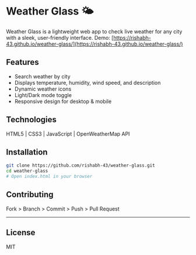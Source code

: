 
# Weather Glass 🌤️
Weather Glass is a lightweight web app to check live weather for any city with a sleek, user-friendly interface.
Demo: [https://rishabh-43.github.io/weather-glass/](https://rishabh-43.github.io/weather-glass/)

## Features
* Search weather by city
* Displays temperature, humidity, wind speed, and description
* Dynamic weather icons
* Light/Dark mode toggle
* Responsive design for desktop & mobile

## Technologies
HTML5 | CSS3 | JavaScript | OpenWeatherMap API

## Installation
```bash
git clone https://github.com/rishabh-43/weather-glass.git
cd weather-glass
# Open index.html in your browser
```

## Contributing
Fork > Branch > Commit > Push > Pull Request

---

## License

MIT
